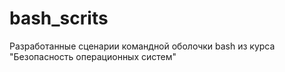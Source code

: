 # bash_scrits
Разработанные сценарии командной оболочки bash из курса "Безопасность операционных систем"
